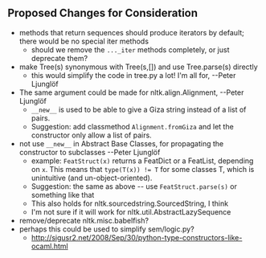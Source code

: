 ## Proposed Changes for Consideration

* methods that return sequences should produce iterators by default; there would be no special iter methods
  * should we remove the `..._iter` methods completely, or just deprecate them?
* make Tree(s) synonymous with Tree(s,[]) and use Tree.parse(s) directly
  * this would simplify the code in tree.py a lot! I'm all for, --Peter Ljunglöf
* The same argument could be made for nltk.align.Alignment, --Peter Ljunglöf
  * `__new__` is used to be able to give a Giza string instead of a list of pairs. 
  * Suggestion: add classmethod `Alignment.fromGiza` and let the constructor only
    allow a list of pairs.
* not use `__new__` in Abstract Base Classes, for propagating the constructor to subclasses --Peter Ljunglöf
  * example: `FeatStruct(x)` returns a FeatDict or a FeatList, depending on `x`. 
    This means that `type(T(x)) != T` for some classes T, which is unintuitive (and un-object-oriented).
  * Suggestion: the same as above -- use `FeatStruct.parse(s)` or something like that
  * This also holds for nltk.sourcedstring.SourcedString, I think
  * I'm not sure if it will work for nltk.util.AbstractLazySequence
* remove/deprecate nltk.misc.babelfish?
* perhaps this could be used to simplify sem/logic.py?
  * http://sigusr2.net/2008/Sep/30/python-type-constructors-like-ocaml.html
